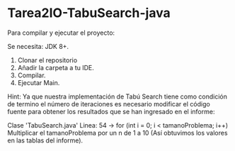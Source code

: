 # Tarea2IO-TabuSearch-java

Para compilar y ejecutar el proyecto:

Se necesita: JDK 8+.

1. Clonar el repositorio
2. Añadir la carpeta a tu IDE.
3. Compilar.
4. Ejecutar Main.


Hint: Ya que nuestra implementación de Tabú Search tiene como condición de termino el número de iteraciones es necesario modificar el código fuente para obtener los resultados que se han ingresado en el informe:

Clase 'TabuSearch.java'
  Linea: 54 -> for (int i = 0; i < tamanoProblema; i++)
  Multiplicar el tamanoProblema por un n de 1 a 10 (Así obtuvimos los valores en las tablas del informe).
